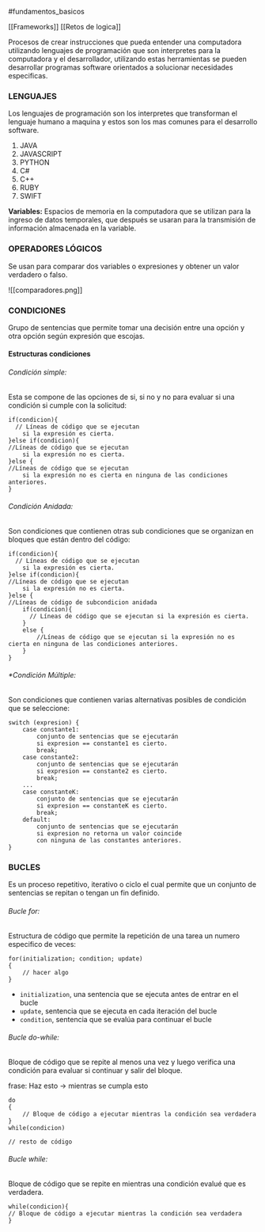 #fundamentos_basicos 

[[Frameworks]]
[[Retos de logica]]

Procesos de crear instrucciones que pueda entender una computadora utilizando lenguajes de programación que son interpretes para la computadora y el desarrollador, utilizando estas herramientas se pueden desarrollar programas software orientados a solucionar necesidades especificas.
### **LENGUAJES**

Los lenguajes de programación son los interpretes que transforman el lenguaje humano a maquina y estos son los mas comunes para el desarrollo software.

1. JAVA
2. JAVASCRIPT
3. PYTHON
4. C#
5. C++
6. RUBY
7. SWIFT

**Variables:** Espacios de memoria en la computadora que se utilizan para la ingreso de datos temporales, que después se usaran para la transmisión de información almacenada en la variable. 

### **OPERADORES LÓGICOS**
Se usan para comparar dos variables o expresiones y obtener un valor verdadero o falso.

![[comparadores.png]]

### **CONDICIONES**
Grupo de sentencias que permite tomar una decisión entre una opción y otra opción según expresión que escojas.

#### **Estructuras condiciones**

###### *Condición simple*:
Esta se compone de las opciones de si, si no y no para evaluar si una condición si cumple con la solicitud:

```
if(condicion){
  // Líneas de código que se ejecutan
    si la expresión es cierta.
}else if(condicion){
//Líneas de código que se ejecutan
    si la expresión no es cierta.
}else {
//Líneas de código que se ejecutan
    si la expresión no es cierta en ninguna de las condiciones anteriores.
}
```
###### *Condición Anidada*: 
Son condiciones que contienen otras sub condiciones que se organizan en bloques que están dentro del código:

```
if(condicion){
  // Líneas de código que se ejecutan
    si la expresión es cierta.
}else if(condicion){
//Líneas de código que se ejecutan
    si la expresión no es cierta.
}else {
//Líneas de código de subcondicion anidada
	if(condicion){
	  // Líneas de código que se ejecutan si la expresión es cierta.
	}
	else {
		//Líneas de código que se ejecutan si la expresión no es cierta en ninguna de las condiciones anteriores.
	}
}
```
###### *Condición Múltiple: 
Son condiciones que contienen varias alternativas posibles de condición que se seleccione:

```
switch (expresion) {
    case constante1:
        conjunto de sentencias que se ejecutarán
        si expresion == constante1 es cierto.
        break;
    case constante2:
        conjunto de sentencias que se ejecutarán
        si expresion == constante2 es cierto.
        break;
    ...
    case constanteK:
        conjunto de sentencias que se ejecutarán
        si expresion == constanteK es cierto.
        break;
    default:
        conjunto de sentencias que se ejecutarán
        si expresion no retorna un valor coincide
        con ninguna de las constantes anteriores.
}
```
### **BUCLES** 
Es un proceso repetitivo, iterativo o ciclo el cual permite que un conjunto de sentencias se repitan o tengan un fin definido.
###### *Bucle for:* 
Estructura de código que permite la repetición de una tarea un numero especifico de veces:

```
for(initialization; condition; update)
{
	// hacer algo
}
```

- `initialization`, una sentencia que se ejecuta antes de entrar en el bucle
- `update`, sentencia que se ejecuta en cada iteración del bucle
- `condition`, sentencia que se evalúa para continuar el bucle
###### *Bucle do-while:*
Bloque de código que se repite al menos una vez y luego verifica una condición para evaluar si continuar y salir del bloque.

frase: Haz esto -> mientras se cumpla esto

```
do
{
    // Bloque de código a ejecutar mientras la condición sea verdadera
}
while(condicion)

// resto de código

```
###### *Bucle while:*
Bloque de código que se repite en mientras una condición evalué que es verdadera.

```
while(condicion){
// Bloque de código a ejecutar mientras la condición sea verdadera
}

```


